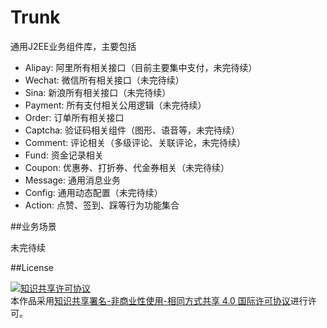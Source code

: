 Trunk
===



通用J2EE业务组件库，主要包括

- Alipay: 阿里所有相关接口（目前主要集中支付，未完待续）
- Wechat: 微信所有相关接口（未完待续）
- Sina: 新浪所有相关接口（未完待续）
- Payment: 所有支付相关公用逻辑（未完待续）
- Order: 订单所有相关接口
- Captcha: 验证码相关组件（图形、语音等，未完待续）
- Comment: 评论相关（多级评论、关联评论，未完待续）
- Fund: 资金记录相关
- Coupon: 优惠券、打折券、代金券相关（未完待续）
- Message: 通用消息业务
- Config: 通用动态配置（未完待续）
- Action: 点赞、签到、踩等行为功能集合

##业务场景

未完待续

##License

<a rel="license" href="http://creativecommons.org/licenses/by-nc-sa/4.0/"><img alt="知识共享许可协议" style="border-width:0" src="https://i.creativecommons.org/l/by-nc-sa/4.0/88x31.png" /></a><br />本作品采用<a rel="license" href="http://creativecommons.org/licenses/by-nc-sa/4.0/">知识共享署名-非商业性使用-相同方式共享 4.0 国际许可协议</a>进行许可。
